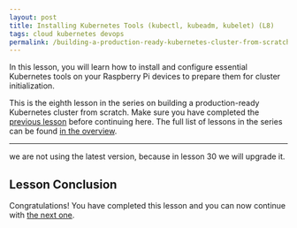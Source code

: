 ```yaml
---
layout: post
title: Installing Kubernetes Tools (kubectl, kubeadm, kubelet) (L8)
tags: cloud kubernetes devops
permalink: /building-a-production-ready-kubernetes-cluster-from-scratch/lesson-8
---
```


In this lesson, you will learn how to install and configure essential Kubernetes
tools on your Raspberry Pi devices to prepare them for cluster initialization.

This is the eighth lesson in the series on building a production-ready
Kubernetes cluster from scratch. Make sure you have completed the
[previous lesson](/building-a-production-ready-kubernetes-cluster-from-scratch/lesson-7)
before continuing here. The full list of lessons in the series can be found
[in the overview](/building-a-production-ready-kubernetes-cluster-from-scratch).

---

we are not using the latest version, because in lesson 30 we will upgrade it.

## Lesson Conclusion

<!-- TODO -->

Congratulations! You have completed this lesson and you can now continue with
[the next one](/building-a-production-ready-kubernetes-cluster-from-scratch/lesson-9).
